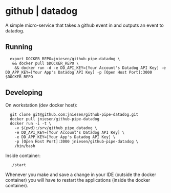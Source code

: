 # github | datadog

A simple micro-service that takes a github event in and outputs an event to datadog.

## Running

```shell
  export DOCKER_REPO=jniesen/github-pipe-datadog \
   && docker pull $DOCKER_REPO \
    && docker run -d -e DD_API_KEY=[Your Account's Datadog API Key] -e DD_APP_KEY=[Your App's Datadog API Key] -p [Open Host Port]:3000 $DOCKER_REPO
```

## Developing

On workstation (dev docker host):

```shell
  git clone git@github.com:jniesen/github-pipe-datadog.git
  docker pull jniesen/github-pipe-datadog
  docker run -i -t \
    -v $(pwd):/srv/github_pipe_datadog \
    -e DD_API_KEY=[Your Account's Datadog API Key] \
    -e DD_APP_KEY=[Your App's Datadog API Key] \
    -p [Open Host Port]:3000 jniesen/github-pipe-datadog \
    /bin/bash
```

Inside container:

```shell
  ./start
```

Whenever you make and save a change in your IDE (outside the docker container) you will have to restart the applications (inside the docker container).



